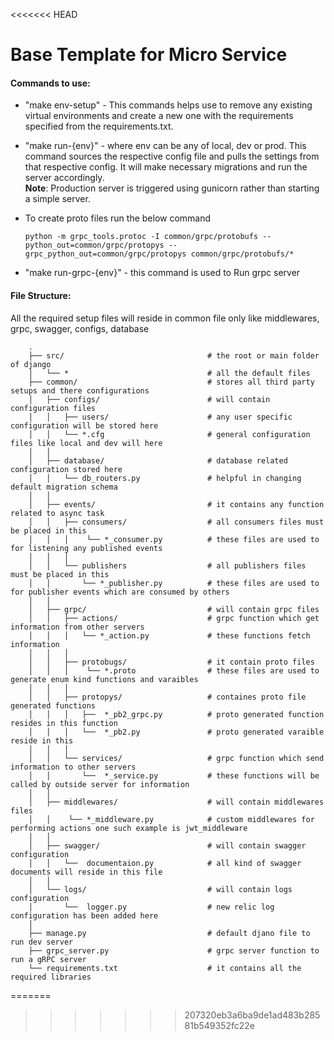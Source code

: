 <<<<<<< HEAD
# Base Template for Micro Service

#### Commands to use:

* "make env-setup" - This commands helps use to remove any existing virtual environments and create a new one with the 
  requirements specified from the requirements.txt.

* "make run-{env}" - where env can be any of local, dev or prod. This command sources the respective config file and 
  pulls the settings from that respective config. It will make necessary migrations and run the server accordingly. 
  <br>
__Note__: Production server is triggered using gunicorn rather than starting a simple server.

* To create proto files run the below command
  ```
  python -m grpc_tools.protoc -I common/grpc/protobufs --python_out=common/grpc/protopys --grpc_python_out=common/grpc/protopys common/grpc/protobufs/*
  ```

* "make run-grpc-{env}" - this command is used to Run grpc server

#### File Structure:

All the required setup files will reside in common file only like middlewares, grpc, swagger, configs, database 
```
    .
    ├── src/                                # the root or main folder of django
    │   └── *                               # all the default files
    ├── common/                             # stores all third party setups and there configurations
    │   ├── configs/                        # will contain configuration files
    │   │   ├── users/                      # any user specific configuration will be stored here   
    │   │   └── *.cfg                       # general configuration files like local and dev will here
    │   │
    │   ├── database/                       # database related configuration stored here
    │   │   └── db_routers.py               # helpful in changing default migration schema
    │   │
    │   ├── events/                         # it contains any function related to async task
    │   │   ├── consumers/                  # all consumers files must be placed in this
    │   │   │    └── *_consumer.py          # these files are used to for listening any published events
    │   │   │
    │   │   └── publishers                  # all publishers files must be placed in this
    │   │       └── *_publisher.py          # these files are used to for publisher events which are consumed by others
    │   │
    │   ├── grpc/                           # will contain grpc files
    │   │   ├── actions/                    # grpc function which get information from other servers
    │   │   │   └── *_action.py             # these functions fetch information
    │   │   │   
    │   │   ├── protobugs/                  # it contain proto files
    │   │   │    └── *.proto                # these files are used to generate enum kind functions and varaibles
    │   │   │
    │   │   ├── protopys/                   # containes proto file generated functions
    │   │   │   ├──  *_pb2_grpc.py          # proto generated function resides in this function
    │   │   │   └──  *_pb2.py               # proto generated varaible reside in this
    │   │   │
    │   │   └── services/                   # grpc function which send information to other servers
    │   │       └──  *_service.py           # these functions will be called by outside server for information
    │   │ 
    │   ├── middlewares/                    # will contain middlewares files
    │   │    └── *_middleware.py            # custom middlewares for performing actions one such example is jwt_middleware
    │   │
    │   ├── swagger/                        # will contain swagger configuration
    │   │   └──  documentaion.py            # all kind of swagger documents will reside in this file
    │   │
    │   └── logs/                           # will contain logs configuration
    │       └──  logger.py                  # new relic log configuration has been added here
    │   
    ├── manage.py                           # default djano file to run dev server
    ├── grpc_server.py                      # grpc server function to run a gRPC server
    └── requirements.txt                    # it contains all the required libraries
```
=======

>>>>>>> 207320eb3a6ba9de1ad483b28581b549352fc22e
